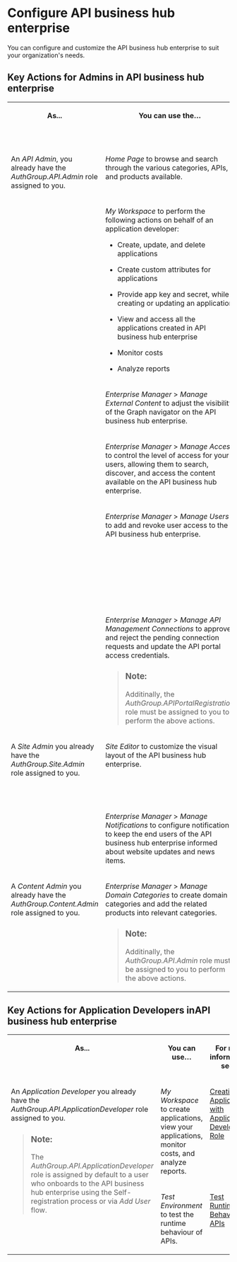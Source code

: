 <!-- loio54b4607902a446e39d8a6ba45ce63d6b -->

# Configure API business hub enterprise 

You can configure and customize the API business hub enterprise to suit your organization's needs.



<a name="loio54b4607902a446e39d8a6ba45ce63d6b__section_vnp_dgr_lbc"/>

## Key Actions for Admins in API business hub enterprise 


<table>
<tr>
<th valign="top">

As...

</th>
<th valign="top">

You can use the…

</th>
<th valign="top">

For more information, see…

</th>
</tr>
<tr>
<td valign="top" rowspan="6">

An *API Admin*, you already have the *AuthGroup.API.Admin* role assigned to you.

</td>
<td valign="top">

*Home Page* to browse and search through the various categories, APIs, and products available.

</td>
<td valign="top">

[Register on API business hub enterprise](register-on-api-business-hub-enterprise-c85fafe.md) 

</td>
</tr>
<tr>
<td valign="top">

*My Workspace* to perform the following actions on behalf of an application developer:

-   Create, update, and delete applications

-   Create custom attributes for applications

-   Provide app key and secret, while creating or updating an application

-   View and access all the applications created in API business hub enterprise
-   Monitor costs

-   Analyze reports




</td>
<td valign="top">

[Creating an Application with API business hub enterprise Administrator Role](creating-an-application-with-api-business-hub-enterprise-administrator-role-df4f777.md) 

</td>
</tr>
<tr>
<td valign="top">

*Enterprise Manager* \> *Manage External Content* to adjust the visibility of the Graph navigator on the API business hub enterprise.

</td>
<td valign="top">

[Manage External Content](https://help.sap.com/docs/integration-suite/sap-integration-suite/manage-external-content-new-design?version=CLOUD&q=Exyternal%20Content) 

</td>
</tr>
<tr>
<td valign="top">

*Enterprise Manager* \> *Manage Access* to control the level of access for your users, allowing them to search, discover, and access the content available on the API business hub enterprise.

</td>
<td valign="top">

[Manage Developer Access](manage-developer-access-9df3ece.md) 

</td>
</tr>
<tr>
<td valign="top">

*Enterprise Manager* \> *Manage Users* to add and revoke user access to the API business hub enterprise.

</td>
<td valign="top">

[Managing the Access Request of the Users \[New Design\]](managing-the-access-request-of-the-users-new-design-8b79ee8.md)

[Revoke Access \[New Design\]](revoke-access-new-design-ce609bb.md)

</td>
</tr>
<tr>
<td valign="top">

*Enterprise Manager* \> *Manage API Management Connections* to approve and reject the pending connection requests and update the API portal access credentials.

> ### Note:  
> Additinally, the *AuthGroup.APIPortalRegistration* role must be assigned to you to perform the above actions.



</td>
<td valign="top">

[Approve the Pending Connection Requests](APIM-Initial-Setup/approve-the-pending-connection-requests-e296f80.md) 

</td>
</tr>
<tr>
<td valign="top" rowspan="2">

A *Site Admin* you already have the *AuthGroup.Site.Admin* role assigned to you.

</td>
<td valign="top">

*Site Editor* to customize the visual layout of the API business hub enterprise.

</td>
<td valign="top">

[Customize the Visual Format of the API business hub enterprise](customize-the-visual-format-of-the-api-business-hub-enterprise-2eacd52.md) 

</td>
</tr>
<tr>
<td valign="top">

*Enterprise Manager* \> *Manage Notifications* to configure notifications to keep the end users of the API business hub enterprise informed about website updates and news items.

</td>
<td valign="top">

[Manage Notifications](manage-notifications-df32457.md) 

</td>
</tr>
<tr>
<td valign="top">

A *Content Admin* you already have the *AuthGroup.Content.Admin* role assigned to you.

</td>
<td valign="top">

*Enterprise Manager* \> *Manage Domain Categories* to create domain categories and add the related products into relevant categories.

> ### Note:  
> Additinally, the *AuthGroup.API.Admin* role must be assigned to you to perform the above actions.



</td>
<td valign="top">

[Manage Domain Categories](manage-domain-categories-bd9691d.md) 

</td>
</tr>
</table>



<a name="loio54b4607902a446e39d8a6ba45ce63d6b__section_dkw_dgr_lbc"/>

## Key Actions for Application Developers inAPI business hub enterprise


<table>
<tr>
<th valign="top">

As...

</th>
<th valign="top">

You can use…

</th>
<th valign="top">

For more information, see…

</th>
</tr>
<tr>
<td valign="top" rowspan="2">

An *Application Developer* you already have the *AuthGroup.API.ApplicationDeveloper* role assigned to you.

> ### Note:  
> The *AuthGroup.API.ApplicationDeveloper* role is assigned by default to a user who onboards to the API business hub enterprise using the Self-registration process or via *Add User* flow.



</td>
<td valign="top">

*My Workspace* to create applications, view your applications, monitor costs, and analyze reports.

</td>
<td valign="top">

[Creating an Application with Application Developer Role](creating-an-application-with-application-developer-role-99515fc.md) 

</td>
</tr>
<tr>
<td valign="top">

*Test Environment* to test the runtime behaviour of APIs.

</td>
<td valign="top">

[Test Runtime Behavior of APIs](test-runtime-behavior-of-apis-15c7d52.md) 

</td>
</tr>
</table>

